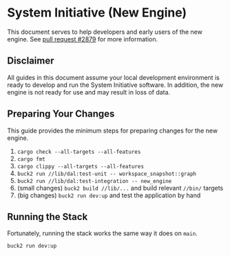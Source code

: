 # System Initiative (New Engine)

This document serves to help developers and early users of the new engine.
See [pull request #2879](https://github.com/systeminit/si/pull/2879) for more information.

## Disclaimer

All guides in this document assume your local development environment is ready to develop and run the System Initiative software.
In addition, the new engine is not ready for use and may result in loss of data.

## Preparing Your Changes

This guide provides the minimum steps for preparing changes for the new engine.

1. `cargo check --all-targets --all-features`
1. `cargo fmt`
1. `cargo clippy --all-targets --all-features`
1. `buck2 run //lib/dal:test-unit -- workspace_snapshot::graph`
1. `buck2 run //lib/dal:test-integration -- new_engine`
1. (small changes) `buck2 build //lib/...` and build relevant `//bin/` targets
1. (big changes) `buck2 run dev:up` and test the application by hand

## Running the Stack

Fortunately, running the stack works the same way it does on `main`.

```sh
buck2 run dev:up
```

